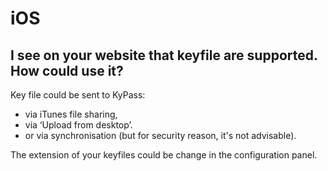 # iOS

## I see on your website that keyfile are supported. How could use it?

Key file could be sent to KyPass:

* via iTunes file sharing,
* via ‘Upload from desktop’.
* or via synchronisation \(but for security reason, it's not advisable\).

The extension of your keyfiles could be change in the configuration panel.



